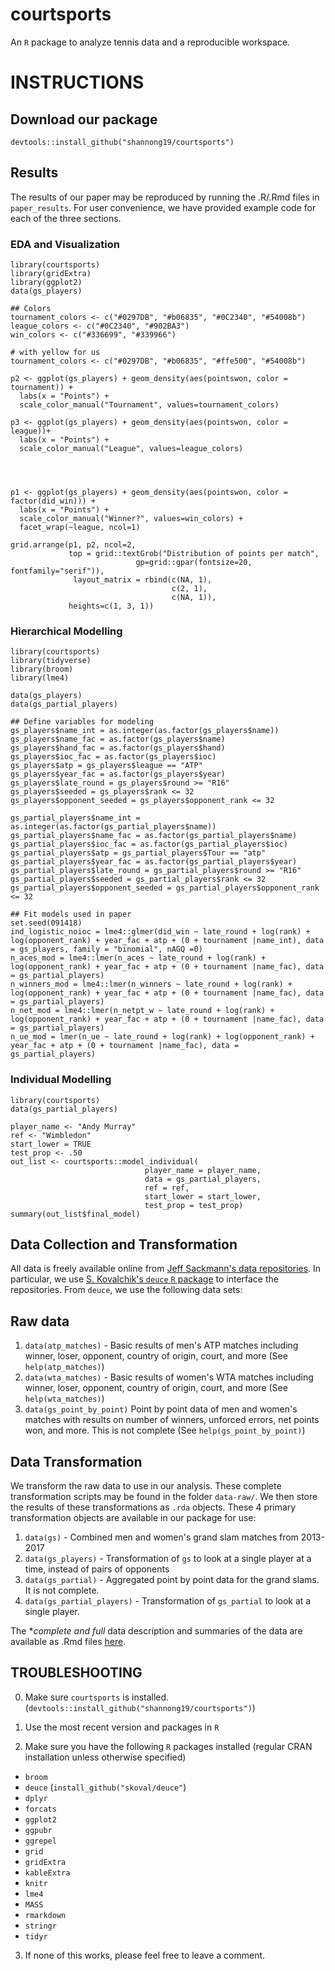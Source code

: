 # courtsports

An `R` package to analyze tennis data and a reproducible workspace.



# INSTRUCTIONS

## Download our package

```{r}
devtools::install_github("shannong19/courtsports")
```

## Results

The results of our paper may be reproduced by running the .R/.Rmd files in `paper_results`.  For user convenience, we have provided example code for each of the three sections.

### EDA and Visualization

```{r}
library(courtsports)
library(gridExtra)
library(ggplot2)
data(gs_players)

## Colors
tournament_colors <- c("#0297DB", "#b06835", "#0C2340", "#54008b")
league_colors <- c("#0C2340", "#902BA3")
win_colors <- c("#336699", "#339966")

# with yellow for us
tournament_colors <- c("#0297DB", "#b06835", "#ffe500", "#54008b")

p2 <- ggplot(gs_players) + geom_density(aes(pointswon, color = tournament)) + 
  labs(x = "Points") +
  scale_color_manual("Tournament", values=tournament_colors)

p3 <- ggplot(gs_players) + geom_density(aes(pointswon, color = league))+ 
  labs(x = "Points") +
  scale_color_manual("League", values=league_colors) 




p1 <- ggplot(gs_players) + geom_density(aes(pointswon, color = factor(did_win))) + 
  labs(x = "Points") +
  scale_color_manual("Winner?", values=win_colors) +
  facet_wrap(~league, ncol=1)

grid.arrange(p1, p2, ncol=2,
             top = grid::textGrob("Distribution of points per match",
                            gp=grid::gpar(fontsize=20, fontfamily="serif")),
              layout_matrix = rbind(c(NA, 1),
                                    c(2, 1),
                                    c(NA, 1)),
             heights=c(1, 3, 1))
```

### Hierarchical Modelling

```{r}
library(courtsports)
library(tidyverse)
library(broom)
library(lme4)

data(gs_players)
data(gs_partial_players)

## Define variables for modeling
gs_players$name_int = as.integer(as.factor(gs_players$name))
gs_players$name_fac = as.factor(gs_players$name)
gs_players$hand_fac = as.factor(gs_players$hand)
gs_players$ioc_fac = as.factor(gs_players$ioc)
gs_players$atp = gs_players$league == "ATP"
gs_players$year_fac = as.factor(gs_players$year)
gs_players$late_round = gs_players$round >= "R16"
gs_players$seeded = gs_players$rank <= 32
gs_players$opponent_seeded = gs_players$opponent_rank <= 32

gs_partial_players$name_int = as.integer(as.factor(gs_partial_players$name))
gs_partial_players$name_fac = as.factor(gs_partial_players$name)
gs_partial_players$ioc_fac = as.factor(gs_partial_players$ioc)
gs_partial_players$atp = gs_partial_players$Tour == "atp"
gs_partial_players$year_fac = as.factor(gs_partial_players$year)
gs_partial_players$late_round = gs_partial_players$round >= "R16"
gs_partial_players$seeded = gs_partial_players$rank <= 32
gs_partial_players$opponent_seeded = gs_partial_players$opponent_rank <= 32

## Fit models used in paper
set.seed(091418)
ind_logistic_noioc = lme4::glmer(did_win ~ late_round + log(rank) + log(opponent_rank) + year_fac + atp + (0 + tournament |name_int), data = gs_players, family = "binomial", nAGQ =0)
n_aces_mod = lme4::lmer(n_aces ~ late_round + log(rank) + log(opponent_rank) + year_fac + atp + (0 + tournament |name_fac), data = gs_partial_players)
n_winners_mod = lme4::lmer(n_winners ~ late_round + log(rank) + log(opponent_rank) + year_fac + atp + (0 + tournament |name_fac), data = gs_partial_players)
n_net_mod = lme4::lmer(n_netpt_w ~ late_round + log(rank) + log(opponent_rank) + year_fac + atp + (0 + tournament |name_fac), data = gs_partial_players)
n_ue_mod = lmer(n_ue ~ late_round + log(rank) + log(opponent_rank) + year_fac + atp + (0 + tournament |name_fac), data = gs_partial_players)
```

### Individual Modelling

```{r}
library(courtsports)
data(gs_partial_players)

player_name <- "Andy Murray"
ref <- "Wimbledon"
start_lower = TRUE
test_prop <- .50
out_list <- courtsports::model_individual(
                              player_name = player_name,
                              data = gs_partial_players,
                              ref = ref,
                              start_lower = start_lower,
                              test_prop = test_prop)
summary(out_list$final_model)
```
  
## Data Collection and Transformation

All data is freely available online from [Jeff Sackmann's data repositories](https://www.rstudio.com/).  In particular, we use [S. Kovalchik's `deuce` `R` package](https://github.com/skoval/deuce) to interface the repositories.  From `deuce`, we use the following data sets:

## Raw data

1. `data(atp_matches)` - Basic results of men's ATP matches including winner, loser, opponent, country of origin, court, and more (See `help(atp_matches)`) 
2. `data(wta_matches)`  - Basic results of women's WTA matches including winner, loser, opponent, country of origin, court, and more (See `help(wta_matches)`)
3. `data(gs_point_by_point)` Point by point data of men and women's matches with results on number of winners, unforced errors, net points won, and more.  This is not complete (See `help(gs_point_by_point)`)

## Data Transformation

We transform the raw data to use in our analysis.  These complete transformation scripts may be found in the folder `data-raw/`.  We then store the results of these transformations as `.rda` objects.  These 4 primary transformation objects are available in our package for use:

1. `data(gs)` - Combined men and women's grand slam matches from 2013-2017
2. `data(gs_players)` - Transformation of `gs` to look at a single player at a time, instead of pairs of opponents
3. `data(gs_partial)` - Aggregated point by point data for the grand slams.  It is not complete.
4. `data(gs_partial_players)` - Transformation of `gs_partial` to look at a single player.

The **complete and full* data description and summaries of the data are available as .Rmd files [here](https://github.com/shannong19/courtsports/blob/master/paper_results/Data/data-description.Rmd).
  
## TROUBLESHOOTING

0.  Make sure `courtsports` is installed. (`devtools::install_github("shannong19/courtsports")`)

1. Use the most recent version and packages in `R`

2. Make sure you have the following `R` packages installed (regular CRAN installation unless otherwise specified)

 + `broom`
 + `deuce` (`install_github("skoval/deuce"`)
 + `dplyr`
 + `forcats`
 + `ggplot2`
 + `ggpubr`
 + `ggrepel`
 + `grid`
 + `gridExtra`
 + `kableExtra`
 + `knitr`
 + `lme4`
 + `MASS`
 + `rmarkdown` 
 + `stringr`
 + `tidyr`
 

 
3. If none of this works, please feel free to leave a comment.
